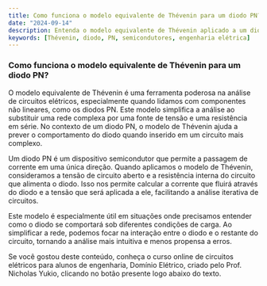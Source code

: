 ```yaml
---
title: Como funciona o modelo equivalente de Thévenin para um diodo PN?
date: "2024-09-14"
description: Entenda o modelo equivalente de Thévenin aplicado a um diodo PN e sua importância em circuitos elétricos.
keywords: [Thévenin, diodo, PN, semicondutores, engenharia elétrica]
---
```


### Como funciona o modelo equivalente de Thévenin para um diodo PN?

O modelo equivalente de Thévenin é uma ferramenta poderosa na análise de circuitos elétricos, especialmente quando lidamos com componentes não lineares, como os diodos PN. Este modelo simplifica a análise ao substituir uma rede complexa por uma fonte de tensão e uma resistência em série. No contexto de um diodo PN, o modelo de Thévenin ajuda a prever o comportamento do diodo quando inserido em um circuito mais complexo.

Um diodo PN é um dispositivo semicondutor que permite a passagem de corrente em uma única direção. Quando aplicamos o modelo de Thévenin, consideramos a tensão de circuito aberto e a resistência interna do circuito que alimenta o diodo. Isso nos permite calcular a corrente que fluirá através do diodo e a tensão que será aplicada a ele, facilitando a análise iterativa de circuitos.

Este modelo é especialmente útil em situações onde precisamos entender como o diodo se comportará sob diferentes condições de carga. Ao simplificar a rede, podemos focar na interação entre o diodo e o restante do circuito, tornando a análise mais intuitiva e menos propensa a erros.

Se você gostou deste conteúdo, conheça o curso online de circuitos elétricos para alunos de engenharia, Domínio Elétrico, criado pelo Prof. Nicholas Yukio, clicando no botão presente logo abaixo do texto.